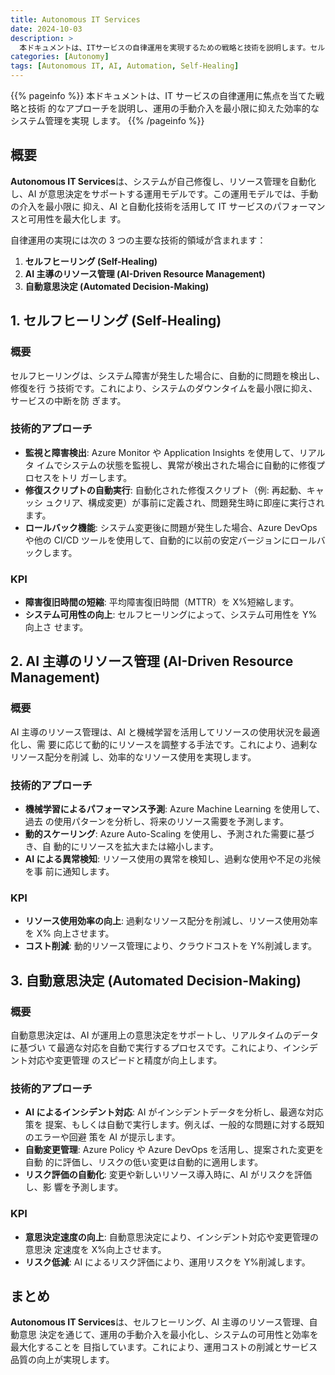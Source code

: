 ```yaml
---
title: Autonomous IT Services
date: 2024-10-03
description: >
  本ドキュメントは、ITサービスの自律運用を実現するための戦略と技術を説明します。セルフヒーリング、AI主導のリソース管理、自動意思決定を活用して、運用効率を最大化します。
categories: [Autonomy]
tags: [Autonomous IT, AI, Automation, Self-Healing]
---
```


{{% pageinfo %}} 本ドキュメントは、IT サービスの自律運用に焦点を当てた戦略と技術
的なアプローチを説明し、運用の手動介入を最小限に抑えた効率的なシステム管理を実現
します。 {{% /pageinfo %}}

## 概要

**Autonomous IT Services**は、システムが自己修復し、リソース管理を自動化し、AI
が意思決定をサポートする運用モデルです。この運用モデルでは、手動の介入を最小限に
抑え、AI と自動化技術を活用して IT サービスのパフォーマンスと可用性を最大化しま
す。

自律運用の実現には次の 3 つの主要な技術的領域が含まれます：

1. **セルフヒーリング (Self-Healing)**
2. **AI 主導のリソース管理 (AI-Driven Resource Management)**
3. **自動意思決定 (Automated Decision-Making)**

## 1. セルフヒーリング (Self-Healing)

### 概要

セルフヒーリングは、システム障害が発生した場合に、自動的に問題を検出し、修復を行
う技術です。これにより、システムのダウンタイムを最小限に抑え、サービスの中断を防
ぎます。

### 技術的アプローチ

- **監視と障害検出**: Azure Monitor や Application Insights を使用して、リアルタ
  イムでシステムの状態を監視し、異常が検出された場合に自動的に修復プロセスをトリ
  ガーします。
- **修復スクリプトの自動実行**: 自動化された修復スクリプト（例: 再起動、キャッシ
  ュクリア、構成変更）が事前に定義され、問題発生時に即座に実行されます。
- **ロールバック機能**: システム変更後に問題が発生した場合、Azure DevOps や他の
  CI/CD ツールを使用して、自動的に以前の安定バージョンにロールバックします。

### KPI

- **障害復旧時間の短縮**: 平均障害復旧時間（MTTR）を X%短縮します。
- **システム可用性の向上**: セルフヒーリングによって、システム可用性を Y%向上さ
  せます。

## 2. AI 主導のリソース管理 (AI-Driven Resource Management)

### 概要

AI 主導のリソース管理は、AI と機械学習を活用してリソースの使用状況を最適化し、需
要に応じて動的にリソースを調整する手法です。これにより、過剰なリソース配分を削減
し、効率的なリソース使用を実現します。

### 技術的アプローチ

- **機械学習によるパフォーマンス予測**: Azure Machine Learning を使用して、過去
  の使用パターンを分析し、将来のリソース需要を予測します。
- **動的スケーリング**: Azure Auto-Scaling を使用し、予測された需要に基づき、自
  動的にリソースを拡大または縮小します。
- **AI による異常検知**: リソース使用の異常を検知し、過剰な使用や不足の兆候を事
  前に通知します。

### KPI

- **リソース使用効率の向上**: 過剰なリソース配分を削減し、リソース使用効率を X%
  向上させます。
- **コスト削減**: 動的リソース管理により、クラウドコストを Y%削減します。

## 3. 自動意思決定 (Automated Decision-Making)

### 概要

自動意思決定は、AI が運用上の意思決定をサポートし、リアルタイムのデータに基づい
て最適な対応を自動で実行するプロセスです。これにより、インシデント対応や変更管理
のスピードと精度が向上します。

### 技術的アプローチ

- **AI によるインシデント対応**: AI がインシデントデータを分析し、最適な対応策を
  提案、もしくは自動で実行します。例えば、一般的な問題に対する既知のエラーや回避
  策を AI が提示します。
- **自動変更管理**: Azure Policy や Azure DevOps を活用し、提案された変更を自動
  的に評価し、リスクの低い変更は自動的に適用します。
- **リスク評価の自動化**: 変更や新しいリソース導入時に、AI がリスクを評価し、影
  響を予測します。

### KPI

- **意思決定速度の向上**: 自動意思決定により、インシデント対応や変更管理の意思決
  定速度を X%向上させます。
- **リスク低減**: AI によるリスク評価により、運用リスクを Y%削減します。

## まとめ

**Autonomous IT Services**は、セルフヒーリング、AI 主導のリソース管理、自動意思
決定を通じて、運用の手動介入を最小化し、システムの可用性と効率を最大化することを
目指しています。これにより、運用コストの削減とサービス品質の向上が実現します。
